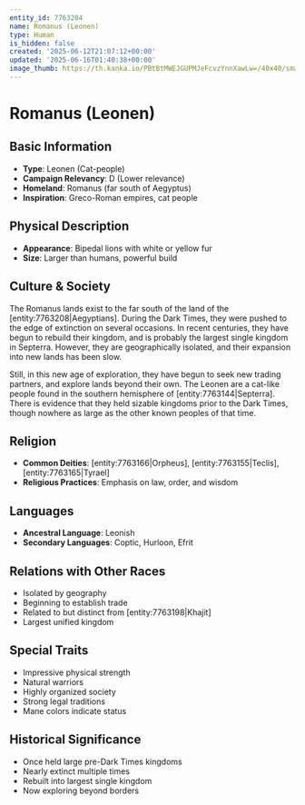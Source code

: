 ```yaml
---
entity_id: 7763204
name: Romanus (Leonen)
type: Human
is_hidden: false
created: '2025-06-12T21:07:12+00:00'
updated: '2025-06-16T01:40:38+00:00'
image_thumb: https://th.kanka.io/PBtBtMWEJGUPMJeFcvzYnnXawLw=/40x40/smart/src/campaigns/322885/9f0da5c9-7e5c-43a2-bfb3-dbae385d05e1.png
---
```


# Romanus (Leonen)

## Basic Information

- **Type**: Leonen (Cat-people)
- **Campaign Relevancy**: D (Lower relevance)
- **Homeland**: Romanus (far south of Aegyptus)
- **Inspiration**: Greco-Roman empires, cat people

## Physical Description

- **Appearance**: Bipedal lions with white or yellow fur
- **Size**: Larger than humans, powerful build

## Culture & Society

The Romanus lands exist to the far south of the land of the [entity:7763208|Aegyptians]. During the Dark Times, they were pushed to the edge of extinction on several occasions. In recent centuries, they have begun to rebuild their kingdom, and is probably the largest single kingdom in Septerra. However, they are geographically isolated, and their expansion into new lands has been slow.

Still, in this new age of exploration, they have begun to seek new trading partners, and explore lands beyond their own. The Leonen are a cat-like people found in the southern hemisphere of [entity:7763144|Septerra]. There is evidence that they held sizable kingdoms prior to the Dark Times, though nowhere as large as the other known peoples of that time.

## Religion

- **Common Deities**: [entity:7763166|Orpheus], [entity:7763155|Teclis], [entity:7763165|Tyrael]
- **Religious Practices**: Emphasis on law, order, and wisdom

## Languages

- **Ancestral Language**: Leonish
- **Secondary Languages**: Coptic, Hurloon, Efrit

## Relations with Other Races

- Isolated by geography
- Beginning to establish trade
- Related to but distinct from [entity:7763198|Khajit]
- Largest unified kingdom

## Special Traits

- Impressive physical strength
- Natural warriors
- Highly organized society
- Strong legal traditions
- Mane colors indicate status

## Historical Significance

- Once held large pre-Dark Times kingdoms
- Nearly extinct multiple times
- Rebuilt into largest single kingdom
- Now exploring beyond borders